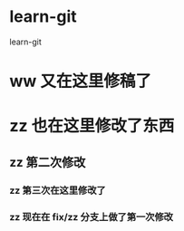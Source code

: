 # learn-git

learn-git

# ww 又在这里修稿了

# zz 也在这里修改了东西

## zz 第二次修改

### zz 第三次在这里修改了

### zz 现在在 fix/zz 分支上做了第一次修改
